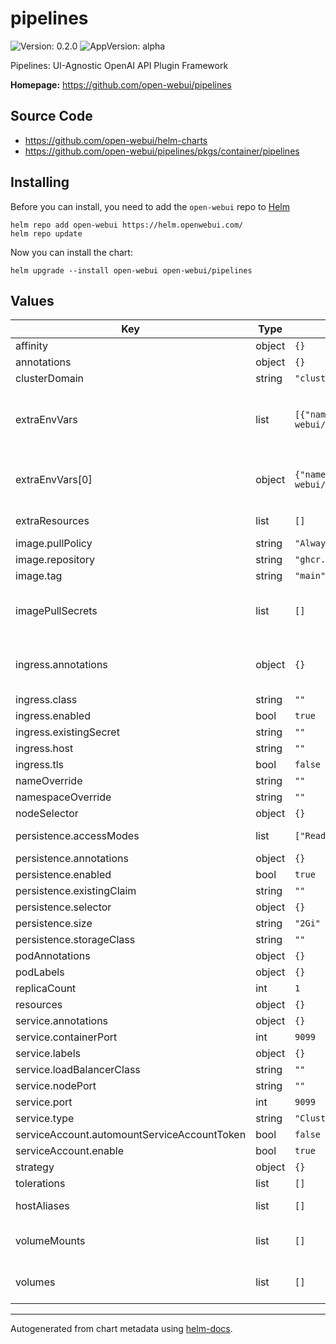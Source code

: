 # pipelines

![Version: 0.2.0](https://img.shields.io/badge/Version-0.2.0-informational?style=flat-square) ![AppVersion: alpha](https://img.shields.io/badge/AppVersion-alpha-informational?style=flat-square)

Pipelines: UI-Agnostic OpenAI API Plugin Framework

**Homepage:** <https://github.com/open-webui/pipelines>

## Source Code

* <https://github.com/open-webui/helm-charts>
* <https://github.com/open-webui/pipelines/pkgs/container/pipelines>

## Installing

Before you can install, you need to add the `open-webui` repo to [Helm](https://helm.sh)

```shell
helm repo add open-webui https://helm.openwebui.com/
helm repo update
```

Now you can install the chart:

```shell
helm upgrade --install open-webui open-webui/pipelines
```

## Values

| Key | Type | Default | Description |
|-----|------|---------|-------------|
| affinity | object | `{}` | Affinity for pod assignment |
| annotations | object | `{}` |  |
| clusterDomain | string | `"cluster.local"` | Value of cluster domain |
| extraEnvVars | list | `[{"name":"PIPELINES_URLS","value":"https://github.com/open-webui/pipelines/blob/main/examples/filters/detoxify_filter_pipeline.py"}]` | Additional environments variables on the output Deployment definition. These are used to pull initial Pipeline files, and help configure Pipelines with required values (e.g. Langfuse API keys) |
| extraEnvVars[0] | object | `{"name":"PIPELINES_URLS","value":"https://github.com/open-webui/pipelines/blob/main/examples/filters/detoxify_filter_pipeline.py"}` | Example pipeline to pull and load on deployment startup, see current pipelines here: https://github.com/open-webui/pipelines/blob/main/examples |
| extraResources | list | `[]` | Extra resources to deploy with Open WebUI Pipelines |
| image.pullPolicy | string | `"Always"` |  |
| image.repository | string | `"ghcr.io/open-webui/pipelines"` |  |
| image.tag | string | `"main"` |  |
| imagePullSecrets | list | `[]` | Configure imagePullSecrets to use private registry ref: <https://kubernetes.io/docs/tasks/configure-pod-container/pull-image-private-registry> |
| ingress.annotations | object | `{}` | Use appropriate annotations for your Ingress controller, e.g., for NGINX: nginx.ingress.kubernetes.io/rewrite-target: / |
| ingress.class | string | `""` |  |
| ingress.enabled | bool | `true` |  |
| ingress.existingSecret | string | `""` |  |
| ingress.host | string | `""` |  |
| ingress.tls | bool | `false` |  |
| nameOverride | string | `""` |  |
| namespaceOverride | string | `""` |  |
| nodeSelector | object | `{}` | Node labels for pod assignment. |
| persistence.accessModes | list | `["ReadWriteOnce"]` | If using multiple replicas, you must update accessModes to ReadWriteMany |
| persistence.annotations | object | `{}` |  |
| persistence.enabled | bool | `true` |  |
| persistence.existingClaim | string | `""` |  |
| persistence.selector | object | `{}` |  |
| persistence.size | string | `"2Gi"` |  |
| persistence.storageClass | string | `""` |  |
| podAnnotations | object | `{}` |  |
| podLabels | object | `{}` |  |
| replicaCount | int | `1` |  |
| resources | object | `{}` |  |
| service.annotations | object | `{}` |  |
| service.containerPort | int | `9099` |  |
| service.labels | object | `{}` |  |
| service.loadBalancerClass | string | `""` |  |
| service.nodePort | string | `""` |  |
| service.port | int | `9099` |  |
| service.type | string | `"ClusterIP"` |  |
| serviceAccount.automountServiceAccountToken | bool | `false` |  |
| serviceAccount.enable | bool | `true` |  |
| strategy | object | `{}` | Strategy for updating the deployment |
| tolerations | list | `[]` | Tolerations for pod assignment |
| hostAliases | list | `[]` | HostAliases to be added to hosts-file of each container |
| volumeMounts | list | `[]` | Configure container volume mounts ref: <https://kubernetes.io/docs/tasks/configure-pod-container/configure-volume-storage/> |
| volumes | list | `[]` | Configure pod volumes ref: <https://kubernetes.io/docs/tasks/configure-pod-container/configure-volume-storage/> |

----------------------------------------------

Autogenerated from chart metadata using [helm-docs](https://github.com/norwoodj/helm-docs/).
